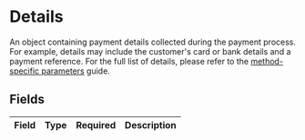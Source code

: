 # Details

An object containing payment details collected during the payment process. For example, details may include the
customer's card or bank details and a payment reference. For the full list of details, please refer to the
[method-specific parameters](extra-payment-parameters) guide.


## Fields

| Field       | Type        | Required    | Description |
| ----------- | ----------- | ----------- | ----------- |